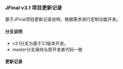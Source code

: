 ### JFinal v3.1 项目更新记录

基于JFinal项目更新记录说明，根据需求进行定制功能开发。

#### 分支说明 
- v3.1分支为基于3.1版本开发。
- master分支保持与原开发者代码一致


#### 更新记录 













